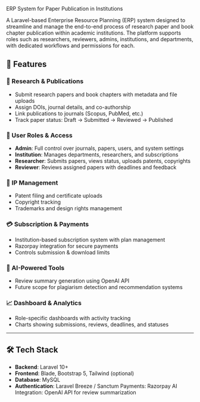 ERP System for Paper Publication in Institutions

A Laravel-based Enterprise Resource Planning (ERP) system designed to streamline and manage the end-to-end process of research paper and book chapter publication within academic institutions. The platform supports roles such as researchers, reviewers, admins, institutions, and departments, with dedicated workflows and permissions for each.

## 🚀 Features

### 🔬 Research & Publications
- Submit research papers and book chapters with metadata and file uploads
- Assign DOIs, journal details, and co-authorship
- Link publications to journals (Scopus, PubMed, etc.)
- Track paper status: Draft → Submitted → Reviewed → Published

### 👥 User Roles & Access
- **Admin**: Full control over journals, papers, users, and system settings
- **Institution**: Manages departments, researchers, and subscriptions
- **Researcher**: Submits papers, views status, uploads patents, copyrights
- **Reviewer**: Reviews assigned papers with deadlines and feedback

### 📄 IP Management
- Patent filing and certificate uploads
- Copyright tracking
- Trademarks and design rights management

### 💳 Subscription & Payments
- Institution-based subscription system with plan management
- Razorpay integration for secure payments
- Controls submission & download limits

### 🧠 AI-Powered Tools
- Review summary generation using OpenAI API
- Future scope for plagiarism detection and recommendation systems

### 📈 Dashboard & Analytics
- Role-specific dashboards with activity tracking
- Charts showing submissions, reviews, deadlines, and statuses

---

## 🛠️ Tech Stack

- **Backend**: Laravel 10+
- **Frontend**: Blade, Bootstrap 5, Tailwind (optional)
- **Database**: MySQL
- **Authentication**: Laravel Breeze / Sanctum
Payments: Razorpay
AI Integration: OpenAI API for review summarization

